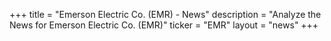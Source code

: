 +++
title = "Emerson Electric Co. (EMR) - News"
description = "Analyze the News for Emerson Electric Co. (EMR)"
ticker = "EMR"
layout = "news"
+++

